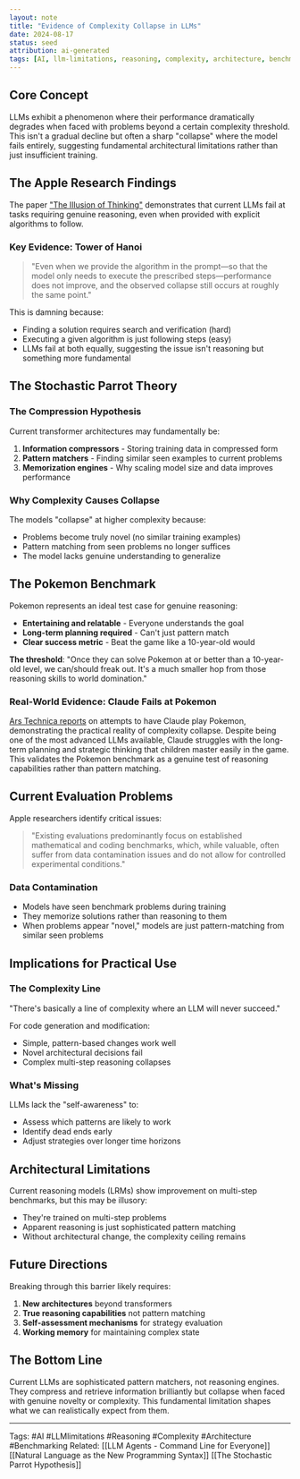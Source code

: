 ```yaml
---
layout: note
title: "Evidence of Complexity Collapse in LLMs"
date: 2024-08-17
status: seed
attribution: ai-generated
tags: [AI, llm-limitations, reasoning, complexity, architecture, benchmarking]
---
```


## Core Concept

LLMs exhibit a phenomenon where their performance dramatically degrades when faced with problems beyond a certain complexity threshold. This isn't a gradual decline but often a sharp "collapse" where the model fails entirely, suggesting fundamental architectural limitations rather than just insufficient training.

## The Apple Research Findings

The paper ["The Illusion of Thinking"](https://ml-site.cdn-apple.com/papers/the-illusion-of-thinking.pdf) demonstrates that current LLMs fail at tasks requiring genuine reasoning, even when provided with explicit algorithms to follow.

### Key Evidence: Tower of Hanoi

> "Even when we provide the algorithm in the prompt—so that the model only needs to execute the prescribed steps—performance does not improve, and the observed collapse still occurs at roughly the same point."

This is damning because:

- Finding a solution requires search and verification (hard)
- Executing a given algorithm is just following steps (easy)
- LLMs fail at both equally, suggesting the issue isn't reasoning but something more fundamental

## The Stochastic Parrot Theory

### The Compression Hypothesis

Current transformer architectures may fundamentally be:

1. **Information compressors** - Storing training data in compressed form
2. **Pattern matchers** - Finding similar seen examples to current problems
3. **Memorization engines** - Why scaling model size and data improves performance

### Why Complexity Causes Collapse

The models "collapse" at higher complexity because:

- Problems become truly novel (no similar training examples)
- Pattern matching from seen problems no longer suffices
- The model lacks genuine understanding to generalize

## The Pokemon Benchmark

Pokemon represents an ideal test case for genuine reasoning:

- **Entertaining and relatable** - Everyone understands the goal
- **Long-term planning required** - Can't just pattern match
- **Clear success metric** - Beat the game like a 10-year-old would

**The threshold**: "Once they can solve Pokemon at or better than a 10-year-old level, we can/should freak out. It's a much smaller hop from those reasoning skills to world domination."

### Real-World Evidence: Claude Fails at Pokemon

[Ars Technica reports](https://arstechnica.com/ai/2025/03/why-anthropics-claude-still-hasnt-beaten-pokemon/) on attempts to have Claude play Pokemon, demonstrating the practical reality of complexity collapse. Despite being one of the most advanced LLMs available, Claude struggles with the long-term planning and strategic thinking that children master easily in the game. This validates the Pokemon benchmark as a genuine test of reasoning capabilities rather than pattern matching.

## Current Evaluation Problems

Apple researchers identify critical issues:

> "Existing evaluations predominantly focus on established mathematical and coding benchmarks, which, while valuable, often suffer from data contamination issues and do not allow for controlled experimental conditions."

### Data Contamination

- Models have seen benchmark problems during training
- They memorize solutions rather than reasoning to them
- When problems appear "novel," models are just pattern-matching from similar seen problems

## Implications for Practical Use

### The Complexity Line

"There's basically a line of complexity where an LLM will never succeed."

For code generation and modification:

- Simple, pattern-based changes work well
- Novel architectural decisions fail
- Complex multi-step reasoning collapses

### What's Missing

LLMs lack the "self-awareness" to:

- Assess which patterns are likely to work
- Identify dead ends early
- Adjust strategies over longer time horizons

## Architectural Limitations

Current reasoning models (LRMs) show improvement on multi-step benchmarks, but this may be illusory:

- They're trained on multi-step problems
- Apparent reasoning is just sophisticated pattern matching
- Without architectural change, the complexity ceiling remains

## Future Directions

Breaking through this barrier likely requires:

1. **New architectures** beyond transformers
2. **True reasoning capabilities** not pattern matching
3. **Self-assessment mechanisms** for strategy evaluation
4. **Working memory** for maintaining complex state

## The Bottom Line

Current LLMs are sophisticated pattern matchers, not reasoning engines. They compress and retrieve information brilliantly but collapse when faced with genuine novelty or complexity. This fundamental limitation shapes what we can realistically expect from them.

---

Tags: #AI #LLMlimitations #Reasoning #Complexity #Architecture #Benchmarking
Related: [[LLM Agents - Command Line for Everyone]] [[Natural Language as the New Programming Syntax]] [[The Stochastic Parrot Hypothesis]]
